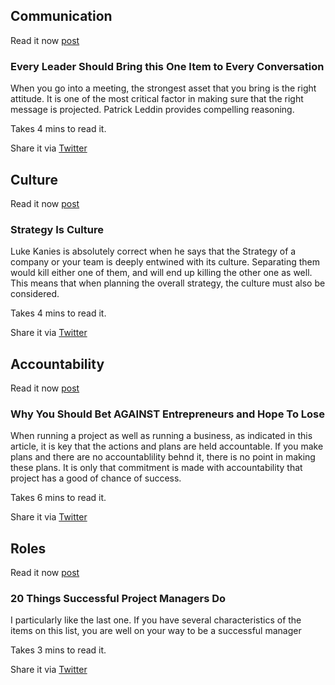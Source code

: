 ## Communication

Read it now [post](https://www.linkedin.com/pulse/you-should-bring-every-conversation-patrick-leddin-ph-d-pmp)

### Every Leader Should Bring this One Item to Every Conversation

When you go into a meeting, the strongest asset that you bring is the right attitude. It is one of the most critical factor in making sure that the right message is projected. Patrick Leddin provides compelling reasoning. 


Takes 4 mins to read it.

Share it via [Twitter](https://twitter.com/intent/tweet?text=Every%20Leader%20Should%20Bring%20this%20One%20Item%20to%20Every%20Conversation%20https%3A%2F%2Fwww.linkedin.com%2Fpulse%2Fyou-should-bring-every-conversation-patrick-leddin-ph-d-pmp%20shared%20via%20%40PrjMgr_weekly)


## Culture

Read it now [post](https://medium.com/newco/strategy-is-culture-2609321d9bfe)

### Strategy Is Culture

Luke Kanies is absolutely correct when he says that the Strategy of a company or your team is deeply entwined with its culture. Separating them would kill either one of them, and will end up killing the other one as well. This means that when planning the overall strategy, the culture must also be considered.

Takes 4 mins to read it.

Share it via [Twitter](https://twitter.com/intent/tweet?text=Strategy%20Is%20Culture%20https%3A%2F%2Fmedium.com%2Fnewco%2Fstrategy-is-culture-2609321d9bfe%20shared%20via%20%40PrjMgr_weekly)

## Accountability

Read it now [post](https://medium.com/growth-stacking/why-you-should-bet-against-entrepreneurs-and-hope-to-lose-d56f2bb5f39e)

### Why You Should Bet AGAINST Entrepreneurs and Hope To Lose

When running a project as well as running a business, as indicated in this article, it is key that the actions and plans are held accountable. If you make plans and there are no accountablility behnd it, there is no point in making these plans. It is only that commitment is made with accountability that project has a good of chance of success.

Takes 6 mins to read it.

Share it via [Twitter](https://twitter.com/intent/tweet?text=Why%20You%20Should%20Bet%20AGAINST%20Entrepreneurs%20and%20Hope%20To%20Lose%20https%3A%2F%2Fmedium.com%2Fgrowth-stacking%2Fwhy-you-should-bet-against-entrepreneurs-and-hope-to-lose-d56f2bb5f39e%20shared%20via%20%40PrjMgr_weekly)

## Roles

Read it now [post](http://www.projectmanagementworks.co.uk/20-successful-project-managers/)

### 20 Things Successful Project Managers Do

I particularly like the last one. If you have several characteristics of the items on this list, you are well on your way to be a successful manager


Takes 3 mins to read it.

Share it via [Twitter](https://twitter.com/intent/tweet?text=20%20Things%20Successful%20Project%20Managers%20Do%20http%3A%2F%2Fwww.projectmanagementworks.co.uk%2F20-successful-project-managers%2F%20shared%20via%20%40PrjMgr_weekly)
